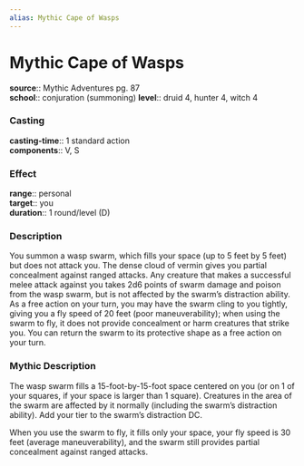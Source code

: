 ```yaml
---
alias: Mythic Cape of Wasps
---
```


# Mythic Cape of Wasps

**source**:: Mythic Adventures pg. 87  
**school**:: conjuration (summoning)
**level**:: druid 4, hunter 4, witch 4

### Casting 

**casting-time**:: 1 standard action  
**components**:: V, S

### Effect 

**range**:: personal  
**target**:: you  
**duration**:: 1 round/level (D)

### Description 

You summon a wasp swarm, which fills your space (up to 5 feet by 5 feet) but does not attack you. The dense cloud of vermin gives you partial concealment against ranged attacks. Any creature that makes a successful melee attack against you takes 2d6 points of swarm damage and poison from the wasp swarm, but is not affected by the swarm’s distraction ability. As a free action on your turn, you may have the swarm cling to you tightly, giving you a fly speed of 20 feet (poor maneuverability); when using the swarm to fly, it does not provide concealment or harm creatures that strike you. You can return the swarm to its protective shape as a free action on your turn.

### Mythic Description

The wasp swarm fills a 15-foot-by-15-foot space centered on you (or on 1 of your squares, if your space is larger than 1 square). Creatures in the area of the swarm are affected by it normally (including the swarm’s distraction ability). Add your tier to the swarm’s distraction DC.  
  
When you use the swarm to fly, it fills only your space, your fly speed is 30 feet (average maneuverability), and the swarm still provides partial concealment against ranged attacks.

